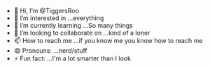 - 👋 Hi, I’m @TiggersRoo
- 👀 I’m interested in ...everything
- 🌱 I’m currently learning ...So many things
- 💞️ I’m looking to collaborate on ...kind of a loner
- 📫 How to reach me ...if you know me you know how to reach me
- 😄 Pronouns: ...nerd/stuff
- ⚡ Fun fact: ...I'm a lot smarter than I look

<!---
TiggersRoo/TiggersRoo is a ✨ special ✨ repository because its `README.md` (this file) appears on your GitHub profile.
You can click the Preview link to take a look at your changes.
--->

